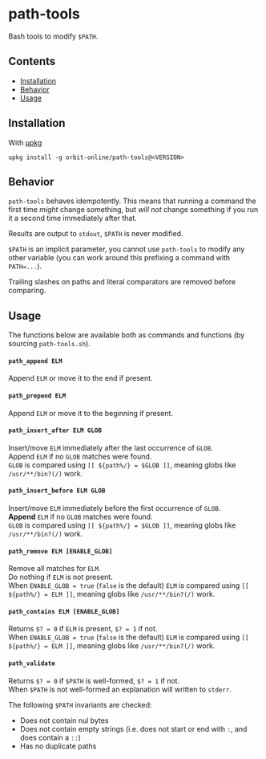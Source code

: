 # path-tools

Bash tools to modify `$PATH`.

## Contents

- [Installation](#installation)
- [Behavior](#behavior)
- [Usage](#usage)

## Installation

With [μpkg](https://github.com/orbit-online/upkg)

```
upkg install -g orbit-online/path-tools@<VERSION>
```

## Behavior

`path-tools` behaves idempotently. This means that running a command the first
time _might_ change something, but _will not_ change something if you run it a
second time immediately after that.

Results are output to `stdout`, `$PATH` is never modified.

`$PATH` is an implicit parameter, you cannot use `path-tools` to modify any
other variable (you can work around this prefixing a command with `PATH=...`).

Trailing slashes on paths and literal comparators are removed before comparing.

## Usage

The functions below are available both as commands and functions (by sourcing `path-tools.sh`).

#### `path_append ELM`

Append `ELM` or move it to the end if present.

#### `path_prepend ELM`

Append `ELM` or move it to the beginning if present.

#### `path_insert_after ELM GLOB`

Insert/move `ELM` immediately after the last occurrence of `GLOB`.  
Append `ELM` if no `GLOB` matches were found.  
`GLOB` is compared using `[[ ${path%/} = $GLOB ]]`, meaning globs
like `/usr/**/bin?(/)` work.

#### `path_insert_before ELM GLOB`

Insert/move `ELM` immediately before the first occurrence of `GLOB`.  
**Append** `ELM` if no `GLOB` matches were found.  
`GLOB` is compared using `[[ ${path%/} = $GLOB ]]`, meaning globs
like `/usr/**/bin?(/)` work.

#### `path_remove ELM [ENABLE_GLOB]`

Remove all matches for `ELM`.  
Do nothing if `ELM` is not present.  
When `ENABLE_GLOB = true` (`false` is the default) `ELM` is compared using
`[[ ${path%/} = ELM ]]`, meaning globs like `/usr/**/bin?(/)` work.

#### `path_contains ELM [ENABLE_GLOB]`

Returns `$? = 0` if `ELM` is present, `$? = 1` if not.  
When `ENABLE_GLOB = true` (`false` is the default) `ELM` is compared using
`[[ ${path%/} = ELM ]]`, meaning globs like `/usr/**/bin?(/)` work.

#### `path_validate`

Returns `$? = 0` if `$PATH` is well-formed, `$? = 1` if not.  
When `$PATH` is not well-formed an explanation will written to `stderr`.

The following `$PATH` invariants are checked:

- Does not contain nul bytes
- Does not contain empty strings (i.e. does not start or end with `:`, and does contain a `::`)
- Has no duplicate paths
